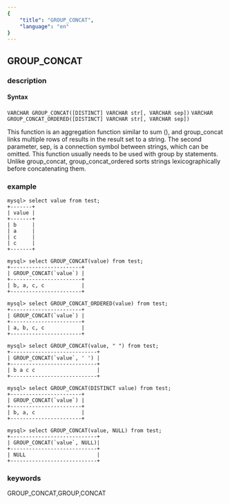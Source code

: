 ```yaml
---
{
    "title": "GROUP_CONCAT",
    "language": "en"
}
---
```


<!-- 
Licensed to the Apache Software Foundation (ASF) under one
or more contributor license agreements.  See the NOTICE file
distributed with this work for additional information
regarding copyright ownership.  The ASF licenses this file
to you under the Apache License, Version 2.0 (the
"License"); you may not use this file except in compliance
with the License.  You may obtain a copy of the License at

  http://www.apache.org/licenses/LICENSE-2.0

Unless required by applicable law or agreed to in writing,
software distributed under the License is distributed on an
"AS IS" BASIS, WITHOUT WARRANTIES OR CONDITIONS OF ANY
KIND, either express or implied.  See the License for the
specific language governing permissions and limitations
under the License.
-->

## GROUP_CONCAT
### description
#### Syntax

`VARCHAR GROUP_CONCAT([DISTINCT] VARCHAR str[, VARCHAR sep])`
`VARCHAR GROUP_CONCAT_ORDERED([DISTINCT] VARCHAR str[, VARCHAR sep])`

This function is an aggregation function similar to sum (), and group_concat links multiple rows of results in the result set to a string. The second parameter, sep, is a connection symbol between strings, which can be omitted. This function usually needs to be used with group by statements. Unlike group_concat, group_concat_ordered sorts strings lexicographically before concatenating them.

### example

```
mysql> select value from test;
+-------+
| value |
+-------+
| b     |
| a     |
| c     |
| c     |
+-------+

mysql> select GROUP_CONCAT(value) from test;
+-----------------------+
| GROUP_CONCAT(`value`) |
+-----------------------+
| b, a, c, c            |
+-----------------------+

mysql> select GROUP_CONCAT_ORDERED(value) from test;
+-----------------------+
| GROUP_CONCAT(`value`) |
+-----------------------+
| a, b, c, c            |
+-----------------------+

mysql> select GROUP_CONCAT(value, " ") from test;
+----------------------------+
| GROUP_CONCAT(`value`, ' ') |
+----------------------------+
| b a c c                    |
+----------------------------+

mysql> select GROUP_CONCAT(DISTINCT value) from test;
+-----------------------+
| GROUP_CONCAT(`value`) |
+-----------------------+
| b, a, c               |
+-----------------------+

mysql> select GROUP_CONCAT(value, NULL) from test;
+----------------------------+
| GROUP_CONCAT(`value`, NULL)|
+----------------------------+
| NULL                       |
+----------------------------+
```
### keywords
GROUP_CONCAT,GROUP,CONCAT
